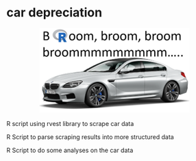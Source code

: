 # car depreciation

<p align="center">
  <img src="broombroom.png" width="350"/>
</p>
R script using rvest library to scrape car data

R Script to parse scraping results into more structured data

R Script to do some analyses on the car data
